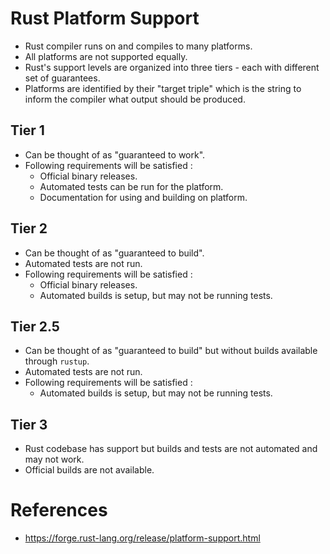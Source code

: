 # Rust Platform Support
* Rust compiler runs on and compiles to many platforms.
* All platforms are not supported equally.
* Rust's support levels are organized into three tiers - each with different set of guarantees.
* Platforms are identified by their "target triple" which is the string to inform the compiler what output should be produced.
## Tier 1
* Can be thought of as "guaranteed to work".
* Following requirements will be satisfied :
	* Official binary releases.
	* Automated tests can be run for the platform.
	* Documentation for using and building on platform.
## Tier 2
* Can be thought of as "guaranteed to build".
* Automated tests are not run.
* Following requirements will be satisfied :
	* Official binary releases.
	* Automated builds is setup, but may not be running tests.
## Tier 2.5
* Can be thought of as "guaranteed to build" but without builds available through `rustup`.
* Automated tests are not run.
* Following requirements will be satisfied :
	* Automated builds is setup, but may not be running tests.
## Tier 3
* Rust codebase has support but builds and tests are not automated and may not work.
* Official builds are not available.
# References
* https://forge.rust-lang.org/release/platform-support.html
